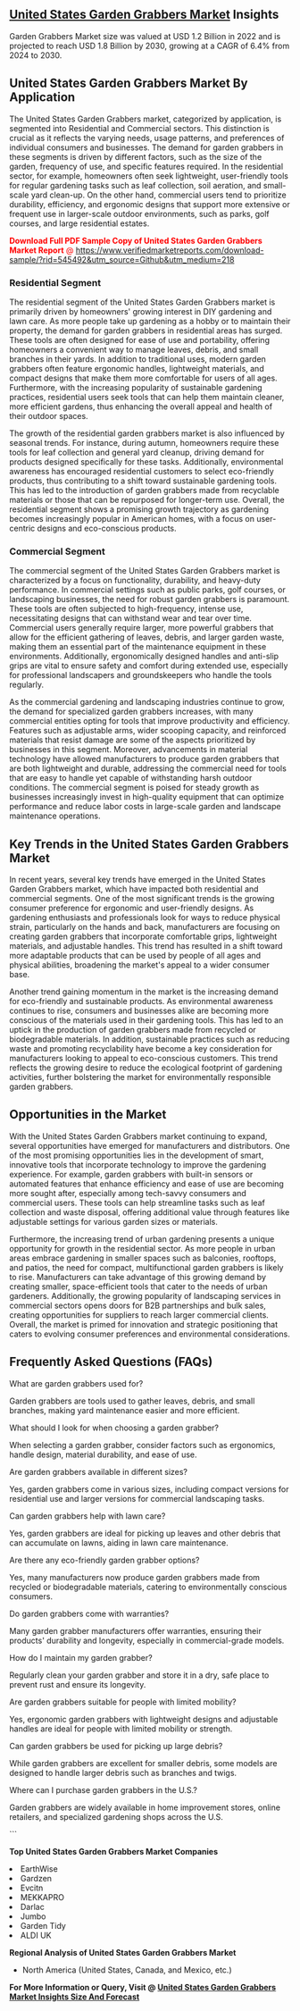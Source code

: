 <h2><a href="https://www.verifiedmarketreports.com/download-sample/?rid=545492&amp;utm_source=Github&amp;utm_medium=218" target="_blank">United States Garden Grabbers Market</a> Insights</h2><p>Garden Grabbers Market size was valued at USD 1.2 Billion in 2022 and is projected to reach USD 1.8 Billion by 2030, growing at a CAGR of 6.4% from 2024 to 2030.</p><p> <h2>United States Garden Grabbers Market By Application</h2> <p>The United States Garden Grabbers market, categorized by application, is segmented into Residential and Commercial sectors. This distinction is crucial as it reflects the varying needs, usage patterns, and preferences of individual consumers and businesses. The demand for garden grabbers in these segments is driven by different factors, such as the size of the garden, frequency of use, and specific features required. In the residential sector, for example, homeowners often seek lightweight, user-friendly tools for regular gardening tasks such as leaf collection, soil aeration, and small-scale yard clean-up. On the other hand, commercial users tend to prioritize durability, efficiency, and ergonomic designs that support more extensive or frequent use in larger-scale outdoor environments, such as parks, golf courses, and large residential estates. <p><span class=""><span style="color: #ff0000;"><strong>Download Full PDF Sample Copy of United States Garden Grabbers Market Report</strong> @ </span><a href="https://www.verifiedmarketreports.com/download-sample/?rid=545492&amp;utm_source=Github&amp;utm_medium=218" target="_blank">https://www.verifiedmarketreports.com/download-sample/?rid=545492&amp;utm_source=Github&amp;utm_medium=218</a></span></p></p> <h3>Residential Segment</h3> <p>The residential segment of the United States Garden Grabbers market is primarily driven by homeowners' growing interest in DIY gardening and lawn care. As more people take up gardening as a hobby or to maintain their property, the demand for garden grabbers in residential areas has surged. These tools are often designed for ease of use and portability, offering homeowners a convenient way to manage leaves, debris, and small branches in their yards. In addition to traditional uses, modern garden grabbers often feature ergonomic handles, lightweight materials, and compact designs that make them more comfortable for users of all ages. Furthermore, with the increasing popularity of sustainable gardening practices, residential users seek tools that can help them maintain cleaner, more efficient gardens, thus enhancing the overall appeal and health of their outdoor spaces. <p>The growth of the residential garden grabbers market is also influenced by seasonal trends. For instance, during autumn, homeowners require these tools for leaf collection and general yard cleanup, driving demand for products designed specifically for these tasks. Additionally, environmental awareness has encouraged residential customers to select eco-friendly products, thus contributing to a shift toward sustainable gardening tools. This has led to the introduction of garden grabbers made from recyclable materials or those that can be repurposed for longer-term use. Overall, the residential segment shows a promising growth trajectory as gardening becomes increasingly popular in American homes, with a focus on user-centric designs and eco-conscious products.</p> <h3>Commercial Segment</h3> <p>The commercial segment of the United States Garden Grabbers market is characterized by a focus on functionality, durability, and heavy-duty performance. In commercial settings such as public parks, golf courses, or landscaping businesses, the need for robust garden grabbers is paramount. These tools are often subjected to high-frequency, intense use, necessitating designs that can withstand wear and tear over time. Commercial users generally require larger, more powerful grabbers that allow for the efficient gathering of leaves, debris, and larger garden waste, making them an essential part of the maintenance equipment in these environments. Additionally, ergonomically designed handles and anti-slip grips are vital to ensure safety and comfort during extended use, especially for professional landscapers and groundskeepers who handle the tools regularly. <p>As the commercial gardening and landscaping industries continue to grow, the demand for specialized garden grabbers increases, with many commercial entities opting for tools that improve productivity and efficiency. Features such as adjustable arms, wider scooping capacity, and reinforced materials that resist damage are some of the aspects prioritized by businesses in this segment. Moreover, advancements in material technology have allowed manufacturers to produce garden grabbers that are both lightweight and durable, addressing the commercial need for tools that are easy to handle yet capable of withstanding harsh outdoor conditions. The commercial segment is poised for steady growth as businesses increasingly invest in high-quality equipment that can optimize performance and reduce labor costs in large-scale garden and landscape maintenance operations.</p> <h2>Key Trends in the United States Garden Grabbers Market</h2> <p>In recent years, several key trends have emerged in the United States Garden Grabbers market, which have impacted both residential and commercial segments. One of the most significant trends is the growing consumer preference for ergonomic and user-friendly designs. As gardening enthusiasts and professionals look for ways to reduce physical strain, particularly on the hands and back, manufacturers are focusing on creating garden grabbers that incorporate comfortable grips, lightweight materials, and adjustable handles. This trend has resulted in a shift toward more adaptable products that can be used by people of all ages and physical abilities, broadening the market's appeal to a wider consumer base. <p>Another trend gaining momentum in the market is the increasing demand for eco-friendly and sustainable products. As environmental awareness continues to rise, consumers and businesses alike are becoming more conscious of the materials used in their gardening tools. This has led to an uptick in the production of garden grabbers made from recycled or biodegradable materials. In addition, sustainable practices such as reducing waste and promoting recyclability have become a key consideration for manufacturers looking to appeal to eco-conscious customers. This trend reflects the growing desire to reduce the ecological footprint of gardening activities, further bolstering the market for environmentally responsible garden grabbers.</p> <h2>Opportunities in the Market</h2> <p>With the United States Garden Grabbers market continuing to expand, several opportunities have emerged for manufacturers and distributors. One of the most promising opportunities lies in the development of smart, innovative tools that incorporate technology to improve the gardening experience. For example, garden grabbers with built-in sensors or automated features that enhance efficiency and ease of use are becoming more sought after, especially among tech-savvy consumers and commercial users. These tools can help streamline tasks such as leaf collection and waste disposal, offering additional value through features like adjustable settings for various garden sizes or materials. <p>Furthermore, the increasing trend of urban gardening presents a unique opportunity for growth in the residential sector. As more people in urban areas embrace gardening in smaller spaces such as balconies, rooftops, and patios, the need for compact, multifunctional garden grabbers is likely to rise. Manufacturers can take advantage of this growing demand by creating smaller, space-efficient tools that cater to the needs of urban gardeners. Additionally, the growing popularity of landscaping services in commercial sectors opens doors for B2B partnerships and bulk sales, creating opportunities for suppliers to reach larger commercial clients. Overall, the market is primed for innovation and strategic positioning that caters to evolving consumer preferences and environmental considerations.</p> <h2>Frequently Asked Questions (FAQs)</h2> <p>What are garden grabbers used for?</p> <p>Garden grabbers are tools used to gather leaves, debris, and small branches, making yard maintenance easier and more efficient.</p> <p>What should I look for when choosing a garden grabber?</p> <p>When selecting a garden grabber, consider factors such as ergonomics, handle design, material durability, and ease of use.</p> <p>Are garden grabbers available in different sizes?</p> <p>Yes, garden grabbers come in various sizes, including compact versions for residential use and larger versions for commercial landscaping tasks.</p> <p>Can garden grabbers help with lawn care?</p> <p>Yes, garden grabbers are ideal for picking up leaves and other debris that can accumulate on lawns, aiding in lawn care maintenance.</p> <p>Are there any eco-friendly garden grabber options?</p> <p>Yes, many manufacturers now produce garden grabbers made from recycled or biodegradable materials, catering to environmentally conscious consumers.</p> <p>Do garden grabbers come with warranties?</p> <p>Many garden grabber manufacturers offer warranties, ensuring their products' durability and longevity, especially in commercial-grade models.</p> <p>How do I maintain my garden grabber?</p> <p>Regularly clean your garden grabber and store it in a dry, safe place to prevent rust and ensure its longevity.</p> <p>Are garden grabbers suitable for people with limited mobility?</p> <p>Yes, ergonomic garden grabbers with lightweight designs and adjustable handles are ideal for people with limited mobility or strength.</p> <p>Can garden grabbers be used for picking up large debris?</p> <p>While garden grabbers are excellent for smaller debris, some models are designed to handle larger debris such as branches and twigs.</p> <p>Where can I purchase garden grabbers in the U.S.?</p> <p>Garden grabbers are widely available in home improvement stores, online retailers, and specialized gardening shops across the U.S.</p> ```</p><p><strong>Top United States Garden Grabbers Market Companies</strong></p><div data-test-id=""><p><li>EarthWise</li><li> Gardzen</li><li> Evcitn</li><li> MEKKAPRO</li><li> Darlac</li><li> Jumbo</li><li> Garden Tidy</li><li> ALDI UK</li></p><div><strong>Regional Analysis of&nbsp;United States Garden Grabbers Market</strong></div><ul><li dir="ltr"><p dir="ltr">North America&nbsp;(United States, Canada, and Mexico, etc.)</p></li></ul><p><strong>For More Information or Query, Visit @&nbsp;</strong><strong><a href="https://www.verifiedmarketreports.com/product/garden-grabbers-market/?utm_source=Github&amp;utm_medium=218" target="_blank">United States Garden Grabbers Market Insights Size And Forecast</a></strong></p></div>
